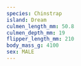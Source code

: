 ```yaml
---
species: Chinstrap
island: Dream
culmen_length_mm: 50.8
culmen_depth_mm: 19
flipper_length_mm: 210
body_mass_g: 4100
sex: MALE
---
```

